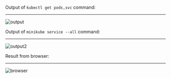Output of 
```kubectl get pods,svc``` command:
___
![output](pods,svc.png)

Output of ```minikube service --all``` command:
___
![output2](output2.png)


Result from browser:
___
![browser](browser.png)